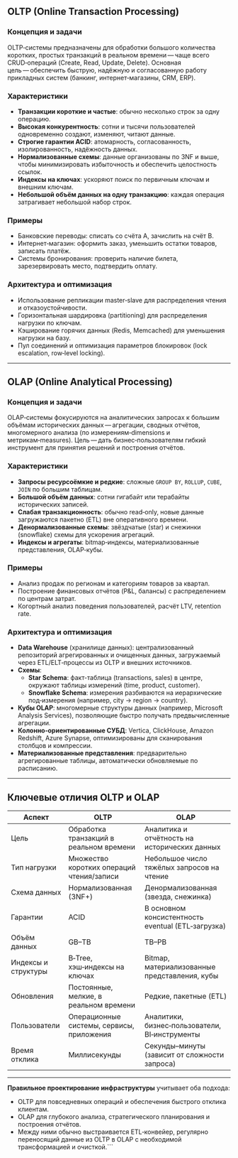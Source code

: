 ## OLTP (Online Transaction Processing)

### Концепция и задачи  
OLTP‑системы предназначены для обработки большого количества коротких, простых транзакций в реальном времени — чаще всего CRUD‑операций (Create, Read, Update, Delete). Основная цель — обеспечить быструю, надёжную и согласованную работу прикладных систем (банкинг, интернет‑магазины, CRM, ERP).

### Характеристики  
- **Транзакции короткие и частые**: обычно несколько строк за одну операцию.  
- **Высокая конкурентность**: сотни и тысячи пользователей одновременно создают, изменяют, читают данные.  
- **Строгие гарантии ACID**: атомарность, согласованность, изолированность, надёжность данных.  
- **Нормализованные схемы**: данные организованы по 3NF и выше, чтобы минимизировать избыточность и обеспечить целостность ссылок.  
- **Индексы на ключах**: ускоряют поиск по первичным ключам и внешним ключам.  
- **Небольшой объём данных на одну транзакцию**: каждая операция затрагивает небольшой набор строк.

### Примеры  
- Банковские переводы: списать со счёта A, зачислить на счёт B.  
- Интернет‑магазин: оформить заказ, уменьшить остатки товаров, записать платёж.  
- Системы бронирования: проверить наличие билета, зарезервировать место, подтвердить оплату.

### Архитектура и оптимизация  
- Использование репликации master‑slave для распределения чтения и отказоустойчивости.  
- Горизонтальная шардировка (partitioning) для распределения нагрузки по ключам.  
- Кэширование горячих данных (Redis, Memcached) для уменьшения нагрузки на базу.  
- Пул соединений и оптимизация параметров блокировок (lock escalation, row‑level locking).

---

## OLAP (Online Analytical Processing)

### Концепция и задачи  
OLAP‑системы фокусируются на аналитических запросах к большим объёмам исторических данных — агрегации, сводных отчётов, многомерного анализа (по измерениям‑dimensions и метрикам‑measures). Цель — дать бизнес‑пользователям гибкий инструмент для принятия решений и построения отчётов.

### Характеристики  
- **Запросы ресурсоёмкие и редкие**: сложные `GROUP BY`, `ROLLUP`, `CUBE`, `JOIN` по большим таблицам.  
- **Большой объём данных**: сотни гигабайт или терабайты исторических записей.  
- **Слабая транзакционность**: обычно read‑only, новые данные загружаются пакетно (ETL) вне оперативного времени.  
- **Денормализованные схемы**: звёздчатые (star) и снежинки (snowflake) схемы для ускорения агрегаций.  
- **Индексы и агрегаты**: bitmap‑индексы, материализованные представления, OLAP‑кубы.

### Примеры  
- Анализ продаж по регионам и категориям товаров за квартал.  
- Построение финансовых отчётов (P&L, балансы) с распределением по центрам затрат.  
- Когортный анализ поведения пользователей, расчёт LTV, retention rate.

### Архитектура и оптимизация  
- **Data Warehouse** (хранилище данных): централизованный репозиторий агрегированных и очищенных данных, загружаемый через ETL/ELT‑процессы из OLTP и внешних источников.  
- **Схемы**:
  - **Star Schema**: факт-таблица (transactions, sales) в центре, окружают таблицы измерений (time, product, customer).  
  - **Snowflake Schema**: измерения разбиваются на иерархические под‑измерения (например, city → region → country).  
- **Кубы OLAP**: многомерные структуры данных (например, Microsoft Analysis Services), позволяющие быстро получать предвычисленные агрегации.  
- **Колонно‑ориентированные СУБД**: Vertica, ClickHouse, Amazon Redshift, Azure Synapse, оптимизированы для сканирования столбцов и компрессии.  
- **Материализованные представления**: предварительно агрегированные таблицы, автоматически обновляемые по расписанию.

---

## Ключевые отличия OLTP и OLAP

| Аспект                         | OLTP                                            | OLAP                                               |
|--------------------------------|-------------------------------------------------|----------------------------------------------------|
| Цель                           | Обработка транзакций в реальном времени         | Аналитика и отчётность на исторических данных      |
| Тип нагрузки                   | Множество коротких операций чтения/записи       | Небольшое число тяжёлых запросов на чтение         |
| Схема данных                   | Нормализованная (3NF+)                          | Денормализованная (звезда, снежинка)               |
| Гарантии                       | ACID                                            | В основном консистентность eventual (ETL‑загрузка) |
| Объём данных                   | GB–TB                                           | TB–PB                                             |
| Индексы и структуры            | B‑Tree, хэш‑индексы на ключах                   | Bitmap, материализованные представления, кубы      |
| Обновления                     | Постоянные, мелкие, в реальном времени          | Редкие, пакетные (ETL)                             |
| Пользователи                   | Операционные системы, сервисы, приложения       | Аналитики, бизнес‑пользователи, BI‑инструменты     |
| Время отклика                  | Миллисекунды                                    | Секунды–минуты (зависит от сложности запроса)      |

---

**Правильное проектирование инфраструктуры** учитывает оба подхода:
- OLTP для повседневных операций и обеспечения быстрого отклика клиентам.
- OLAP для глубокого анализа, стратегического планирования и построения отчётов.
- Между ними обычно выстраивается ETL‑конвейер, регулярно переносящий данные из OLTP в OLAP с необходимой трансформацией и очисткой.```
